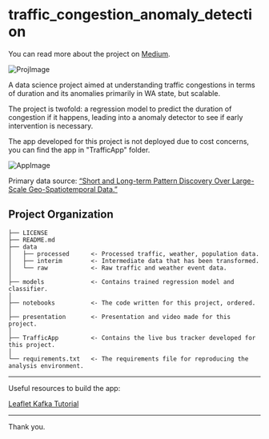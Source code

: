 traffic_congestion_anomaly_detection
==============================

You can read more about the project on [Medium](https://medium.com/@opophehu/placeholder-for-traffic-congestion-972873feee8a). 

![ProjImage](https://steam-discount-predictor.s3-us-west-2.amazonaws.com/static/p5.jpg)

A data science project aimed at understanding traffic congestions in terms of duration and its anomalies primarily in WA state, but scalable.

The project is twofold: a regression model to predict the duration of congestion if it happens, leading into a anomaly detector to see if early intervention is necessary.

The app developed for this project is not deployed due to cost concerns, you can find the app in "TrafficApp" folder.

![AppImage](https://steam-discount-predictor.s3-us-west-2.amazonaws.com/static/bus_tracker_pic.JPG)

Primary data source: 
    [“Short and Long-term Pattern Discovery Over Large-Scale Geo-Spatiotemporal Data.”](https://smoosavi.org/datasets/lstw) 

Project Organization
------------

    ├── LICENSE
    ├── README.md        
    ├── data
    │   ├── processed      <- Processed traffic, weather, population data.
    │   ├── interim        <- Intermediate data that has been transformed.
    │   └── raw            <- Raw traffic and weather event data.
    │
    ├── models             <- Contains trained regression model and classifier.
    │
    ├── notebooks          <- The code written for this project, ordered.
    │
    ├── presentation       <- Presentation and video made for this project.
    │
    ├── TrafficApp         <- Contains the live bus tracker developed for this project.
    │
    └── requirements.txt   <- The requirements file for reproducing the analysis environment.


--------

Useful resources to build the app:

[Leaflet Kafka Tutorial](https://www.youtube.com/watch?v=MuLMxeI7Ytk)  

--------
Thank you.

